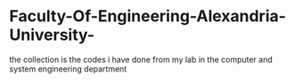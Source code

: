 # Faculty-Of-Engineering-Alexandria-University-
the collection is the codes i have done from my lab in the computer and system engineering department
